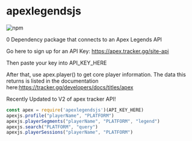 # apexlegendsjs

![npm](https://img.shields.io/npm/dt/apexlegendsjs)

0 Dependency package that connects to an Apex Legends API

Go here to sign up for an API Key: https://apex.tracker.gg/site-api

Then paste your key into API_KEY_HERE

After that, use apex.player() to get core player information.
The data this returns is listed in the documentation here:https://tracker.gg/developers/docs/titles/apex

Recently Updated to V2 of apex tracker API!

```js
const apex = require('apexlegendsjs')(API_KEY_HERE)
apexjs.profile("playerName", "PLATFORM")
apexjs.playerSegments("playerName", "PLATFORM", "legend")
apexjs.search("PLATFORM", "query")
apexjs.playerSessions("playerName", "PLATFORM")

```

